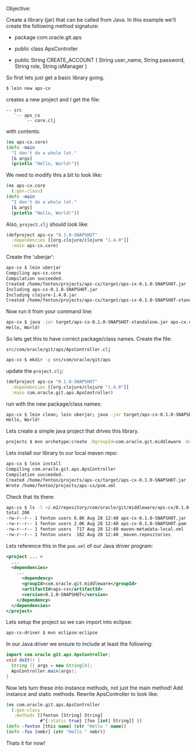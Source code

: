 Objective:

Create a library (jar) that can be called from Java.  In this example
we'll create the following method signature:

* package com.oracle.git.aps

* public class ApsController

* public String CREATE_ACCOUNT (
  String user_name, 
  String password, 
  String role, 
  String isManager )

So first lets just get a basic library going.

```bash
$ lein new aps-cx
```

creates a new project and I get the file:

```
-- src
   `-- aps_cx
       `-- core.clj
```

with contents:

```clojure
(ns aps-cx.core)
(defn -main
  "I don't do a whole lot."
  [& args]
  (println "Hello, World!"))
```

We need to modify this a bit to look like:

```clojure
(ns aps-cx.core
  (:gen-class)
(defn -main
  "I don't do a whole lot."
  [& args]
  (println "Hello, World!"))
```

Also, `project.clj` should look like:

```clojure
(defproject aps-cx "0.1.0-SNAPSHOT"
  :dependencies [[org.clojure/clojure "1.4.0"]]
  :main aps-cx.core)
```

Create the 'uberjar':

```bash
aps-cx $ lein uberjar
Compiling aps-cx.core
Compilation succeeded.
Created /home/fenton/projects/aps-cx/target/aps-cx-0.1.0-SNAPSHOT.jar
Including aps-cx-0.1.0-SNAPSHOT.jar
Including clojure-1.4.0.jar
Created /home/fenton/projects/aps-cx/target/aps-cx-0.1.0-SNAPSHOT-standalone.jar
```

Now run it from your command line:

```bash
aps-cx $ java -jar target/aps-cx-0.1.0-SNAPSHOT-standalone.jar aps-cx.core
Hello, World!
```

So lets get this to have correct package/class names.  Create the
file:

`src/com/oracle/git/aps/ApsController.clj`

```bash
aps-cx $ mkdir -p src/com/oracle/git/aps
```

update the `project.clj`:

```clojure
(defproject aps-cx "0.1.0-SNAPSHOT"
  :dependencies [[org.clojure/clojure "1.4.0"]]
  :main com.oracle.git.aps.ApsController)
```

run with the new package/class names:

```bash
aps-cx $ lein clean; lein uberjar; java -jar target/aps-cx-0.1.0-SNAPSHOT-standalone.jar com.oracle.git.aps.ApsController
Hello, World!
```

Lets create a simple java project that drives this library.

```bash
projects $ mvn archetype:create -DgroupId=com.oracle.git.middleware -DartifactId=aps-cx-driver
```

Lets install our library to our local maven repo:

```bash
aps-cx $ lein install
Compiling com.oracle.git.aps.ApsController
Compilation succeeded.
Created /home/fenton/projects/aps-cx/target/aps-cx-0.1.0-SNAPSHOT.jar
Wrote /home/fenton/projects/aps-cx/pom.xml
```

Check that its there:

```bash
aps-cx $ ls -l ~/.m2/repository/com/oracle/git/middleware/aps-cx/0.1.0-SNAPSHOT/
total 20K
-rw-r--r-- 1 fenton users 6.8K Aug 28 12:40 aps-cx-0.1.0-SNAPSHOT.jar
-rw-r--r-- 1 fenton users 2.0K Aug 28 12:40 aps-cx-0.1.0-SNAPSHOT.pom
-rw-r--r-- 1 fenton users  717 Aug 28 12:40 maven-metadata-local.xml
-rw-r--r-- 1 fenton users  182 Aug 28 12:40 _maven.repositories
```

Lets reference this in the `pom.xml` of our Java driver program:

```xml
<project ... >
  ...
  <dependencies>
    ...
      <dependency>
      <groupId>com.oracle.git.middleware</groupId>
      <artifactId>aps-cx</artifactId>
      <version>0.1.0-SNAPSHOT</version>
    </dependency>
  </dependencies>
</project>
```

Lets setup the project so we can import into eclipse:

```bash
aps-cx-driver $ mvn eclipse:eclipse
```

In our Java driver we ensure to include at least the following:

```java
import com.oracle.git.aps.ApsController;
void doIt() {
  String [] args = new String[0];
  ApsController.main(args);
}
```

Now lets turn these into instance methods, not just the main method!
Add instance and static methods.  Rewrite ApsController to look like:

```clojure
(ns com.oracle.git.aps.ApsController
  (:gen-class
   :methods [[fenton [String] String]
             #^{:static true} [foo [int] String]] ))
(defn -fenton [this name] (str "Hello " name))
(defn -foo [nmbr] (str "Hello " nmbr))
```             

Thats it for now!
